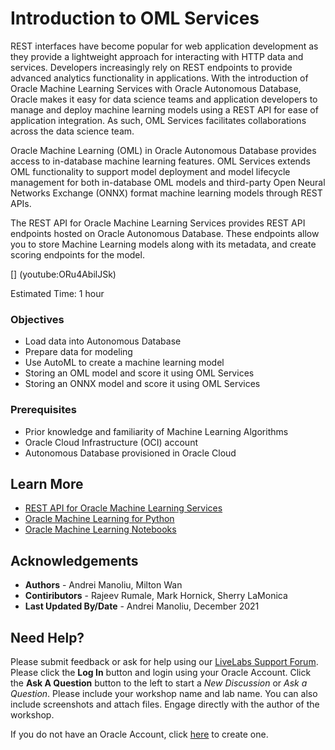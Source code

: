 # Introduction to OML Services

REST interfaces have become popular for web application development as they provide a lightweight approach for interacting with HTTP data and services. Developers increasingly rely on REST endpoints to provide advanced analytics functionality in applications. With the introduction of Oracle Machine Learning Services with Oracle Autonomous Database, Oracle makes it easy for data science teams and application developers to manage and deploy machine learning models using a REST API for ease of application integration. As such, OML Services facilitates collaborations across the data science team.

Oracle Machine Learning (OML) in Oracle Autonomous Database provides access to in-database machine learning features. OML Services extends OML functionality to support model deployment and model lifecycle management for both in-database OML models and third-party Open Neural Networks Exchange (ONNX) format machine learning models through REST APIs.

The REST API for Oracle Machine Learning Services provides REST API endpoints hosted on Oracle Autonomous Database. These endpoints allow you to store Machine Learning models along with its metadata, and create scoring endpoints for the model.

[] (youtube:ORu4AbilJSk)

Estimated Time: 1 hour

### Objectives
* Load data into Autonomous Database
* Prepare data for modeling
* Use AutoML to create a machine learning model
* Storing an OML model and score it using OML Services
* Storing an ONNX model and score it using OML Services



### Prerequisites
* Prior knowledge and familiarity of Machine Learning Algorithms
* Oracle Cloud Infrastructure (OCI) account
* Autonomous Database provisioned in Oracle Cloud


## Learn More

* [REST API for Oracle Machine Learning Services](https://docs.oracle.com/en/database/oracle/machine-learning/omlss/omlss/index.html)
* [Oracle Machine Learning for Python](https://docs.oracle.com/en/database/oracle/machine-learning/oml4py/1/index.html)
* [Oracle Machine Learning Notebooks](https://docs.oracle.com/en/database/oracle/machine-learning/oml-notebooks/)



## Acknowledgements
* **Authors** -  Andrei Manoliu, Milton Wan
* **Contiributors** - Rajeev Rumale, Mark Hornick, Sherry LaMonica
* **Last Updated By/Date** -  Andrei Manoliu, December 2021

## Need Help?
Please submit feedback or ask for help using our [LiveLabs Support Forum](https://community.oracle.com/tech/developers/categories/livelabsdiscussions). Please click the **Log In** button and login using your Oracle Account. Click the **Ask A Question** button to the left to start a *New Discussion* or *Ask a Question*.  Please include your workshop name and lab name.  You can also include screenshots and attach files.  Engage directly with the author of the workshop.

If you do not have an Oracle Account, click [here](https://profile.oracle.com/myprofile/account/create-account.jspx) to create one.
